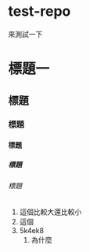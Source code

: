 # test-repo
來測試一下
# 標題一
## 標題
### 標題
#### 標題
##### 標題
###### 標題
1. 這個比較大還比較小
2. 這個
3. 5k4ek8 
   1. 為什麼

